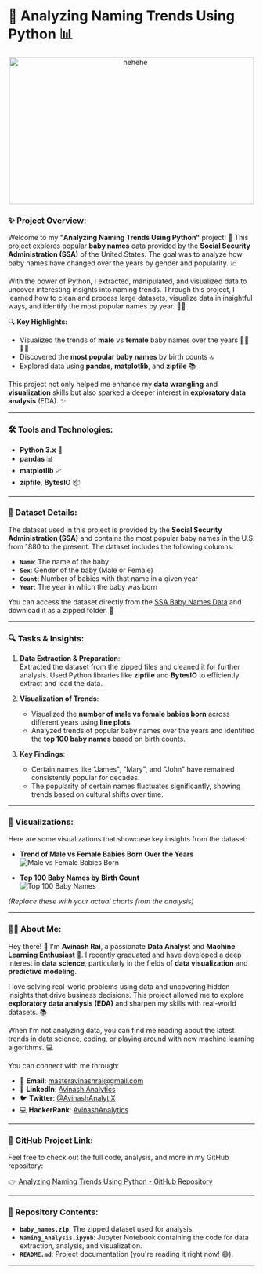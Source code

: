 # 👶 **Analyzing Naming Trends Using Python** 📊

<div  align="center">
  <img src="https://tse1.mm.bing.net/th?id=OIG3.ZDFb_8EKkX4gUMkxzZYg&pid=ImgGn" alt="hehehe" width="500" height="300">
</div>


### **✨ Project Overview:**

Welcome to my **"Analyzing Naming Trends Using Python"** project! 🎉 This project explores popular **baby names** data provided by the **Social Security Administration (SSA)** of the United States. The goal was to analyze how baby names have changed over the years by gender and popularity. 📈

With the power of Python, I extracted, manipulated, and visualized data to uncover interesting insights into naming trends. Through this project, I learned how to clean and process large datasets, visualize data in insightful ways, and identify the most popular names by year. 👶💡

🔍 **Key Highlights:**
- Visualized the trends of **male** vs **female** baby names over the years 🧑‍🦰👩‍🦰
- Discovered the **most popular baby names** by birth counts 🔝
- Explored data using **pandas**, **matplotlib**, and **zipfile** 📚

This project not only helped me enhance my **data wrangling** and **visualization** skills but also sparked a deeper interest in **exploratory data analysis** (EDA). ✨

---

### **🛠️ Tools and Technologies:**

- **Python 3.x** 🐍
- **pandas** 📊
- **matplotlib** 📈
- **zipfile**, **BytesIO** 📦

---

### **📂 Dataset Details:**

The dataset used in this project is provided by the **Social Security Administration (SSA)** and contains the most popular baby names in the U.S. from 1880 to the present. The dataset includes the following columns:

- **`Name`**: The name of the baby
- **`Sex`**: Gender of the baby (Male or Female)
- **`Count`**: Number of babies with that name in a given year
- **`Year`**: The year in which the baby was born

You can access the dataset directly from the [SSA Baby Names Data](https://www.ssa.gov/oact/babynames/limits.html) and download it as a zipped folder. 🔽

---

### **🔍 Tasks & Insights:**

1. **Data Extraction & Preparation**:  
   Extracted the dataset from the zipped files and cleaned it for further analysis. Used Python libraries like **zipfile** and **BytesIO** to efficiently extract and load the data.

2. **Visualization of Trends**:  
   - Visualized the **number of male vs female babies born** across different years using **line plots**.
   - Analyzed trends of popular baby names over the years and identified the **top 100 baby names** based on birth counts.

3. **Key Findings**:  
   - Certain names like "James", "Mary", and "John" have remained consistently popular for decades.
   - The popularity of certain names fluctuates significantly, showing trends based on cultural shifts over time.

---

### **📸 Visualizations:**

Here are some visualizations that showcase key insights from the dataset:

- **Trend of Male vs Female Babies Born Over the Years**  
  ![Male vs Female Babies Born](https://via.placeholder.com/800x400.png?text=Trend+of+Male+vs+Female+Babies+Born)

- **Top 100 Baby Names by Birth Count**  
  ![Top 100 Baby Names](https://via.placeholder.com/800x400.png?text=Top+100+Baby+Names+by+Birth+Count)

*(Replace these with your actual charts from the analysis)*

---

### **👨‍💻 About Me:**

Hey there! 👋 I'm **Avinash Rai**, a passionate **Data Analyst** and **Machine Learning Enthusiast** 🚀. I recently graduated and have developed a deep interest in **data science**, particularly in the fields of **data visualization** and **predictive modeling**. 

I love solving real-world problems using data and uncovering hidden insights that drive business decisions. This project allowed me to explore **exploratory data analysis (EDA)** and sharpen my skills with real-world datasets. 📚

When I'm not analyzing data, you can find me reading about the latest trends in data science, coding, or playing around with new machine learning algorithms. 💻

You can connect with me through:

- 📧 **Email**: [masteravinashrai@gmail.com](mailto:masteravinashrai@gmail.com)
- 💼 **LinkedIn**: [Avinash Analytics](https://linkedin.com/in/avinashanalytics)
- 🐦 **Twitter**: [@AvinashAnalytiX](https://twitter.com/AvinashAnalytiX)
- 💻 **HackerRank**: [AvinashAnalytics](https://www.hackerrank.com/AvinashAnalytics)

---

### **📂 GitHub Project Link:**

Feel free to check out the full code, analysis, and more in my GitHub repository:

👉 [Analyzing Naming Trends Using Python - GitHub Repository](https://github.com/AvinashAnalytics/analyzing-naming-trends)

---

### **📁 Repository Contents:**
- **`baby_names.zip`**: The zipped dataset used for analysis.
- **`Naming_Analysis.ipynb`**: Jupyter Notebook containing the code for data extraction, analysis, and visualization.
- **`README.md`**: Project documentation (you're reading it right now! 😄).

---

